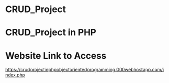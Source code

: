 # CRUD_Project
# CRUD_Project in PHP
# Website Link to Access
https://crudprojectinphpobjectorientedprogramming.000webhostapp.com/index.php
